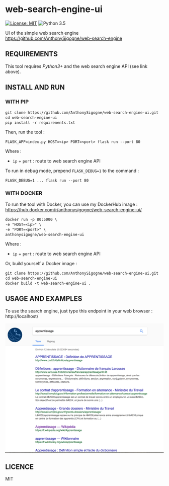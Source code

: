 # web-search-engine-ui
[![License: MIT](https://img.shields.io/badge/License-MIT-yellow.svg)](https://opensource.org/licenses/MIT) ![Python 3.5](https://img.shields.io/badge/python-3.5-blue.svg)

UI of the simple web search engine https://github.com/AnthonySigogne/web-search-engine

## REQUIREMENTS
This tool requires *Python3+* and the web search engine API (see link above).

## INSTALL AND RUN

### WITH PIP
```
git clone https://github.com/AnthonySigogne/web-search-engine-ui.git
cd web-search-engine-ui
pip install -r requirements.txt
```

Then, run the tool :
```
FLASK_APP=index.py HOST=<ip> PORT=<port> flask run --port 80
```
Where :
* `ip` + `port` : route to web search engine API

To run in debug mode, prepend `FLASK_DEBUG=1` to the command :
```
FLASK_DEBUG=1 ... flask run --port 80
```

### WITH DOCKER
To run the tool with Docker, you can use my DockerHub image :
https://hub.docker.com/r/anthonysigogne/web-search-engine-ui/
```
docker run -p 80:5000 \
-e "HOST=<ip>" \
-e "PORT=<port>" \
anthonysigogne/web-search-engine-ui
```
Where :
* `ip` + `port` : route to web search engine API

Or, build yourself a Docker image :
```
git clone https://github.com/AnthonySigogne/web-search-engine-ui.git
cd web-search-engine-ui
docker build -t web-search-engine-ui .
```

## USAGE AND EXAMPLES
To use the search engine, just type this endpoint in your web browser : http://localhost/

![Web search engine](images/search-engine.png?raw=true "Search Engine" )

## LICENCE
MIT
